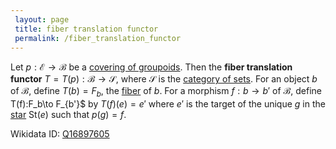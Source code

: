 ```yaml
---
 layout: page
 title: fiber translation functor
 permalink: /fiber_translation_functor
---
```

Let $p:\mathcal E\to \mathcal B$ be a [covering of groupoids](https://defsmath.github.io/DefsMath/covering_of_groupoids). Then the **fiber translation functor** $T=T(p): \mathcal B\to \mathcal S$, where $\mathcal S$ is the [category of sets](https://defsmath.github.io/DefsMath/category_of_sets). For an object $b$ of $\mathcal B$, define $T(b) = F_b$, the [fiber](https://defsmath.github.io/DefsMath/fiber) of $b$. For a morphism $f:b\to b'$ of $\mathcal B$, define T(f):F_b\to F_{b'}$ by $T(f)(e) = e'$ where $e'$ is the target of the unique $g$ in the [star](https://defsmath.github.io/DefsMath/star_of_an_object) $\text{St}(e)$ such that $p(g)=f$. 

Wikidata ID: [Q16897605](https://www.wikidata.org/wiki/Q16897605)